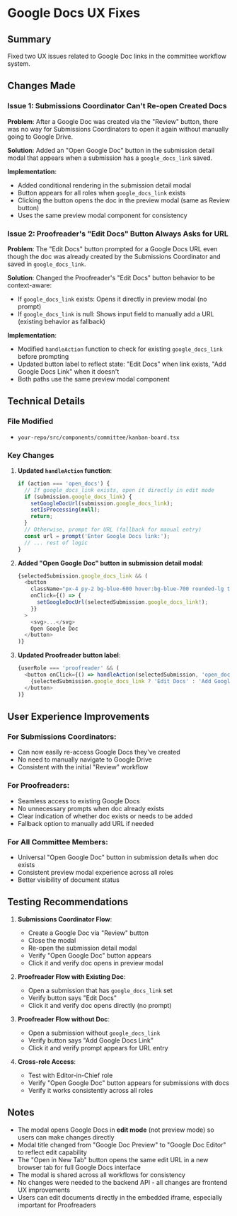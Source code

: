# Google Docs UX Fixes

## Summary
Fixed two UX issues related to Google Doc links in the committee workflow system.

## Changes Made

### Issue 1: Submissions Coordinator Can't Re-open Created Docs
**Problem**: After a Google Doc was created via the "Review" button, there was no way for Submissions Coordinators to open it again without manually going to Google Drive.

**Solution**: Added an "Open Google Doc" button in the submission detail modal that appears when a submission has a `google_docs_link` saved.

**Implementation**:
- Added conditional rendering in the submission detail modal
- Button appears for all roles when `google_docs_link` exists
- Clicking the button opens the doc in the preview modal (same as Review button)
- Uses the same preview modal component for consistency

### Issue 2: Proofreader's "Edit Docs" Button Always Asks for URL
**Problem**: The "Edit Docs" button prompted for a Google Docs URL even though the doc was already created by the Submissions Coordinator and saved in `google_docs_link`.

**Solution**: Changed the Proofreader's "Edit Docs" button behavior to be context-aware:
- If `google_docs_link` exists: Opens it directly in preview modal (no prompt)
- If `google_docs_link` is null: Shows input field to manually add a URL (existing behavior as fallback)

**Implementation**:
- Modified `handleAction` function to check for existing `google_docs_link` before prompting
- Updated button label to reflect state: "Edit Docs" when link exists, "Add Google Docs Link" when it doesn't
- Both paths use the same preview modal component

## Technical Details

### File Modified
- `your-repo/src/components/committee/kanban-board.tsx`

### Key Changes

1. **Updated `handleAction` function**:
   ```typescript
   if (action === 'open_docs') {
     // If google_docs_link exists, open it directly in edit mode
     if (submission.google_docs_link) {
       setGoogleDocUrl(submission.google_docs_link);
       setIsProcessing(null);
       return;
     }
     // Otherwise, prompt for URL (fallback for manual entry)
     const url = prompt('Enter Google Docs link:');
     // ... rest of logic
   }
   ```

2. **Added "Open Google Doc" button in submission detail modal**:
   ```typescript
   {selectedSubmission.google_docs_link && (
     <button
       className="px-4 py-2 bg-blue-600 hover:bg-blue-700 rounded-lg text-sm flex items-center gap-2"
       onClick={() => {
         setGoogleDocUrl(selectedSubmission.google_docs_link!);
       }}
     >
       <svg>...</svg>
       Open Google Doc
     </button>
   )}
   ```

3. **Updated Proofreader button label**:
   ```typescript
   {userRole === 'proofreader' && (
     <button onClick={() => handleAction(selectedSubmission, 'open_docs')}>
       {selectedSubmission.google_docs_link ? 'Edit Docs' : 'Add Google Docs Link'}
     </button>
   )}
   ```

## User Experience Improvements

### For Submissions Coordinators:
- Can now easily re-access Google Docs they've created
- No need to manually navigate to Google Drive
- Consistent with the initial "Review" workflow

### For Proofreaders:
- Seamless access to existing Google Docs
- No unnecessary prompts when doc already exists
- Clear indication of whether doc exists or needs to be added
- Fallback option to manually add URL if needed

### For All Committee Members:
- Universal "Open Google Doc" button in submission details when doc exists
- Consistent preview modal experience across all roles
- Better visibility of document status

## Testing Recommendations

1. **Submissions Coordinator Flow**:
   - Create a Google Doc via "Review" button
   - Close the modal
   - Re-open the submission detail modal
   - Verify "Open Google Doc" button appears
   - Click it and verify doc opens in preview modal

2. **Proofreader Flow with Existing Doc**:
   - Open a submission that has `google_docs_link` set
   - Verify button says "Edit Docs"
   - Click it and verify doc opens directly (no prompt)

3. **Proofreader Flow without Doc**:
   - Open a submission without `google_docs_link`
   - Verify button says "Add Google Docs Link"
   - Click it and verify prompt appears for URL entry

4. **Cross-role Access**:
   - Test with Editor-in-Chief role
   - Verify "Open Google Doc" button appears for submissions with docs
   - Verify it works consistently across all roles

## Notes

- The modal opens Google Docs in **edit mode** (not preview mode) so users can make changes directly
- Modal title changed from "Google Doc Preview" to "Google Doc Editor" to reflect edit capability
- The "Open in New Tab" button opens the same edit URL in a new browser tab for full Google Docs interface
- The modal is shared across all workflows for consistency
- No changes were needed to the backend API - all changes are frontend UX improvements
- Users can edit documents directly in the embedded iframe, especially important for Proofreaders
